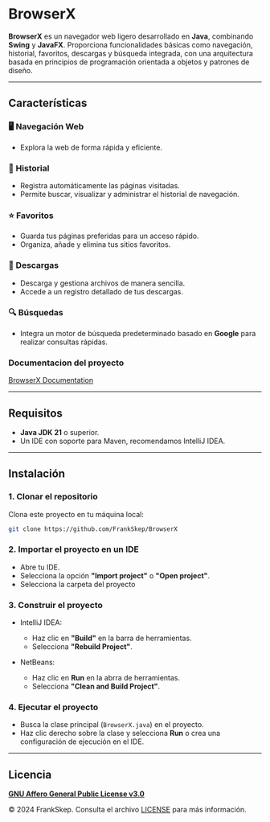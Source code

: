 # **BrowserX**

**BrowserX** es un navegador web ligero desarrollado en **Java**, combinando **Swing** y **JavaFX**. Proporciona funcionalidades básicas como navegación, historial, favoritos, descargas y búsqueda integrada, con una arquitectura basada en principios de programación orientada a objetos y patrones de diseño.

---

## **Características**

### 🖥️ Navegación Web
- Explora la web de forma rápida y eficiente.

### 📜 Historial
- Registra automáticamente las páginas visitadas.
- Permite buscar, visualizar y administrar el historial de navegación.

### ⭐ Favoritos
- Guarda tus páginas preferidas para un acceso rápido.
- Organiza, añade y elimina tus sitios favoritos.

### 📂 Descargas
- Descarga y gestiona archivos de manera sencilla.
- Accede a un registro detallado de tus descargas.

### 🔍 Búsquedas
- Integra un motor de búsqueda predeterminado basado en **Google** para realizar consultas rápidas.

### Documentacion del proyecto

[BrowserX Documentation](https://documentation-browserx.vercel.app/BrowserX/module-summary.html)

---

## **Requisitos**

- **Java JDK 21** o superior.
- Un IDE con soporte para Maven, recomendamos IntelliJ IDEA.

---

## **Instalación**

### 1. Clonar el repositorio
Clona este proyecto en tu máquina local:
```bash  
git clone https://github.com/FrankSkep/BrowserX
```  

### 2. Importar el proyecto en un IDE
- Abre tu IDE.
- Selecciona la opción **"Import project"** o **"Open project"**.
- Selecciona la carpeta del proyecto

### 3. Construir el proyecto

- IntelliJ IDEA: 
  - Haz clic en **"Build"** en la barra de herramientas.
  - Selecciona **"Rebuild Project"**.

- NetBeans:
  - Haz clic en **Run** en la abrra de herramientas.
  - Selecciona **"Clean and Build Project"**.

### 4. Ejecutar el proyecto
- Busca la clase principal (`BrowserX.java`) en el proyecto.
- Haz clic derecho sobre la clase y selecciona **Run** o crea una configuración de ejecución en el IDE.

---

## **Licencia**

**[GNU Affero General Public License v3.0](https://www.gnu.org/licenses/agpl-3.0.html)**

© 2024 FrankSkep. Consulta el archivo [LICENSE](LICENSE) para más información.  
